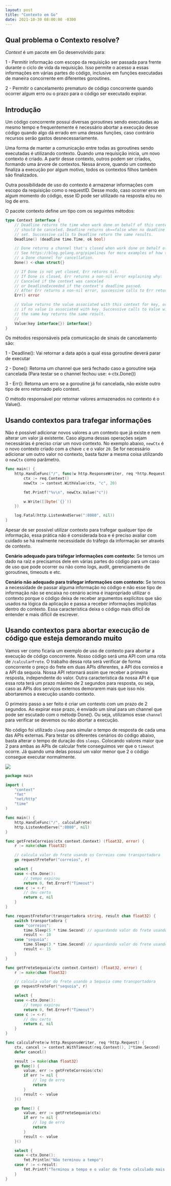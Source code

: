 ```yaml
---
layout: post
title: "Contexto em Go"
date: 2021-10-30 08:00:00 -0300
---
```


## Qual problema o Contexto resolve?

_Context_ é um pacote em Go desenvolvido para:

1 - Permitir informação com escopo da requisição ser passada para frente durante o ciclo de vida da requisição. Isso permite o acesso a essas informações em várias partes do código, inclusive em funções executadas de maneira concorrente em diferentes goroutines.

2 - Permitir o cancelamento prematuro de código concorrente quando ocorrer algum erro ou o prazo para o código ser executado expirar.

## Introdução

Um código concorrente possui diversas goroutines sendo executadas ao mesmo tempo e frequentemente é necessário abortar a execução desse código quando algo dá errado em uma dessas funções, caso contrário recursos serão gastos desnecessariamente.

Uma forma de manter a comunicação entre todas as goroutines sendo executadas é utilizando contexto. Quando uma requisição inicia, um novo contexto é criado. A partir desse contexto, outros podem ser criados, formando uma árvore de contextos. Nessa árvore, quando um contexto finaliza a execução por algum motivo, todos os contextos filhos também são finalizados.

Outra possibilidade de uso do contexto é armazenar informações com escopo da requisição como o requestID. Desse modo, caso ocorrer erro em algum momento do código, esse ID pode ser utilizado na resposta e/ou no log de erro.

O pacote contexto define um tipo com os seguintes métodos:

```go
type Context interface {
	// Deadline returns the time when work done on behalf of this context
	// should be canceled. Deadline returns ok==false when no deadline is
	// set. Successive calls to Deadline return the same results.
	Deadline() (deadline time.Time, ok bool)

	// Done returns a channel that's closed when work done on behalf of this
	// See https://blog.golang.org/pipelines for more examples of how to use
	// a Done channel for cancellation.
	Done() <-chan struct{}

	// If Done is not yet closed, Err returns nil.
	// If Done is closed, Err returns a non-nil error explaining why:
	// Canceled if the context was canceled
	// or DeadlineExceeded if the context's deadline passed.
	// After Err returns a non-nil error, successive calls to Err return the same error.
	Err() error

	// Value returns the value associated with this context for key, or nil
	// if no value is associated with key. Successive calls to Value with
	// the same key returns the same result.
	//
	Value(key interface{}) interface{}
}
```

Os métodos responsáveis pela comunicação de sinais de cancelamento são:

1 - Deadline(): Vai retornar a data após a qual essa goroutine deverá parar de executar

2 - Done(): Retorna um channel que será fechado caso a goroutine seja cancelada (Para testar se o channel fechou use: <-ctx.Done())

3 - Err(): Retorna um erro se a goroutine já foi cancelada, não existe outro tipo de erro retornado pelo context.

O método responsável por retornar valores armazenados no contexto é o Value().

## Usando contextos para trafegar informações

Não é possível adicionar novos valores a um contexto que já existe e nem alterar um valor já existente. Caso alguma dessas operações sejam necessárias é preciso criar um novo contexto. No exemplo abaixo, `newCtx` é o novo contexto criado com a chave `c` e o valor `20`. Se for necessário adicionar um outro valor no contexto, basta fazer a mesma coisa utilizando o `newCtx` como parâmetro.

```go
func main() {
	http.HandleFunc("/", func(w http.ResponseWriter, req *http.Request) {
		ctx := req.Context()
		newCtx := context.WithValue(ctx, "c", 20)

		fmt.Printf("%v\n", newCtx.Value("c"))

		w.Write([]byte(`{}`))
	})

	log.Fatal(http.ListenAndServe(":8080", nil))
}
```

Apesar de ser possível utilizar contexto para trafegar qualquer tipo de informação, essa prática não é considerada boa e é preciso avaliar com cuidado se há realmente necessidade do tráfego da informação ser através de contexto.

**Cenário adequado para tráfegar informações com contexto:** Se temos um dado na raíz e precisamos dele em várias partes do código para um caso de uso que pode ocorrer ou não como logs, audit, gerenciamento de goroutines, timeouts e etc.

**Cenário não adequado para tráfegar informações com contexto:** Se temos a necessidade de passar alguma informação no código e não esse tipo de informação não se encaixa no cenário acima é inapropriado utilizar o contexto porque o código deixa de receber argumentos explícitos que são usados na lógica da aplicação e passa a receber informações implícitas dentro do contexto. Essa característica deixa o código mais difícil de entender e mais difícil de escrever.

## Usando contextos para abortar execução de código que esteja demorando muito

Vamos ver como ficaria um exemplo de uso de contexto para abortar a execução de código concorrente. Nosso código será uma API com uma rota de `/calcularFrete`. O trabalho dessa rota será verificar de forma concorrente o preço do frete em duas APIs diferentes, a API dos correios e a API da sequoia. Nossa API retornará assim que receber a primeira resposta, independente do valor. Outra característica da nossa API é que essa rota terá um prazo máximo de 2 segundos para resposta, ou seja, caso as APIs dos serviços externos demorarem mais que isso nós abortaremos a execução usando contexto.

O primeiro passo a ser feito é criar um contexto com um prazo de 2 segundos. Ao expirar esse prazo, é enviado um sinal para um channel que pode ser escutado com o métodp Done(). Ou seja, utilizamos esse `channel` para verificar se devemos ou não abortar a execução.

No código foi utilizado `sleep` para simular o tempo de resposta de cada uma das APIs externas.
Para testar os diferentes cenários do código abaixo, basta alterar o tempo de duração dos `sleeps`. Colocando valores maior que 2 para ambas as APIs de calcular frete conseguimos ver que o `timeout` ocorre. Já quando uma delas possui um valor menor que 2 o código consegue executar normalmente.

![]({{site.url}}/assets/img/contexto-go/api-calcular-frete.png)

```go
package main

import (
	"context"
	"fmt"
	"net/http"
	"time"
)

func main() {
	http.HandleFunc("/", calculaFrete)
	http.ListenAndServe(":8080", nil)
}

func getFreteCorreios(ctx context.Context) (float32, error) {
	r := make(chan float32)

	// calcula valor do frete usando os Correios como transportadora
	go requestFreteFor("correios", r)

	select {
	case <-ctx.Done():
		// tempo expirou
		return 0, fmt.Errorf("Timeout")
	case c := <-r:
		// deu certo
		return c, nil
	}
}

func requestFreteFor(transportadora string, result chan float32) {
	switch transportadora {
	case "correios":
		time.Sleep(5 * time.Second) // aguardando valor do frete usando os Correios como transportadora
		result <- 10
	case "sequoia":
		time.Sleep(3 * time.Second) // aguardando valor do frete usando os Correios como transportadora
		result <- 15
	}
}

func getFreteSequoia(ctx context.Context) (float32, error) {
	r := make(chan float32)

	// calcula valor do frete usando a Sequoia como transportadora
	go requestFreteFor("sequoia", r)

	select {
	case <-ctx.Done():
		// tempo expirou
		return 0, fmt.Errorf("Timeout")
	case c := <-r:
		// deu certo
		return c, nil
	}
}

func calculaFrete(w http.ResponseWriter, req *http.Request) {
	ctx, cancel := context.WithTimeout(req.Context(), 2*time.Second)
	defer cancel()

	result := make(chan float32)
	go func() {
		value, err := getFreteCorreios(ctx)
		if err != nil {
			// log de erro
			return
		}
		result <- value
	}()

	go func() {
		value, err := getFreteSequoia(ctx)
		if err != nil {
			// log de erro
			return
		}
		result <- value
	}()

	select {
	case <-ctx.Done():
		fmt.Println("Não terminou a tempo")
	case r := <-result:
		fmt.Printf("Terminou a tempo e o valor do frete calculado mais rapido foi: %.2f\n", r)
	}
}
```
